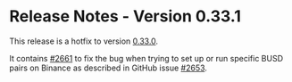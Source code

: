 # Release Notes - Version 0.33.1

This release is a hotfix to version [0.33.0](/release-notes/0.33.0).

It contains [#2661](https://github.com/CoinAlpha/hummingbot/pull/2661) to fix the bug when trying to set up or run specific BUSD pairs on Binance as described in GitHub issue [#2653](https://github.com/CoinAlpha/hummingbot/issues/2653).
